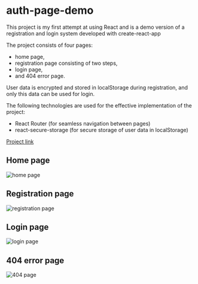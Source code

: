 # auth-page-demo

This project is my first attempt at using React and is a demo version of a registration and login system developed with create-react-app

The project consists of four pages: 
- home page, 
- registration page consisting of two steps,
- login page,
- and 404 error page.

User data is encrypted and stored in localStorage during registration, and only this data can be used for login.

The following technologies are used for the effective implementation of the project:
- React Router (for seamless navigation between pages)
- react-secure-storage (for secure storage of user data in localStorage)

[Project link](https://drjbrn.github.io/auth-page-demo/)

## Home page
![home page](https://user-images.githubusercontent.com/112949144/226892222-21b70414-7c13-427c-bdfd-b91a112cfd80.png)

## Registration page
![registration page](https://user-images.githubusercontent.com/112949144/226892588-77aec205-d2a3-4859-a413-bea366347105.png)

## Login page
![login page](https://user-images.githubusercontent.com/112949144/226892604-e2a9ecbc-a70f-47e7-852d-a338945da07a.png)

## 404 error page
![404 page](https://user-images.githubusercontent.com/112949144/226892617-0109ce81-ce0e-4ec6-8d98-2c325a11d9d7.png)
